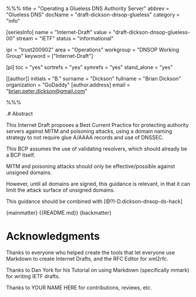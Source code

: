 %%%
title = "Operating a Glueless DNS Authority Server"
abbrev = "Glueless DNS"
docName = "draft-dickson-dnsop-glueless"
category = "info"

[seriesInfo]
name = "Internet-Draft"
value = "draft-dickson-dnsop-glueless-00"
stream = "IETF"
status = "informational"


ipr = "trust200902"
area = "Operations"
workgroup = "DNSOP Working Group"
keyword = ["Internet-Draft"]

[pi]
toc = "yes"
sortrefs = "yes"
symrefs = "yes"
stand_alone = "yes"

[[author]]
initials = "B."
surname = "Dickson"
fullname = "Brian Dickson"
organization = "GoDaddy"
  [author.address]
  email = "brian.peter.dickson@gmail.com"

%%%

.# Abstract

This Internet Draft proposes a Best Current Practice for protecting authority servers against MITM and poisoning attacks, using a domain naming strategy to not require glue A/AAAA records and use of DNSSEC.

This BCP assumes the use of validating resolvers, which should already be a BCP itself.

MITM and poisoning attacks should only be effective/possible against unsigned domains.

However, until all domains are signed, this guidance is relevant, in that it can limit the attack surface of unsigned domains.

This guidance should be combined with [@?I-D.dickson-dnsop-ds-hack]

{mainmatter}
{{README.md}}
{backmatter}

# Acknowledgments

Thanks to everyone who helped create the tools that let everyone use Markdown to create 
Internet Drafts, and the RFC Editor for xml2rfc.

Thanks to Dan York for his Tutorial on using Markdown (specifically mmark) for writing IETF drafts.

Thanks to YOUR NAME HERE for contributions, reviews, etc.
